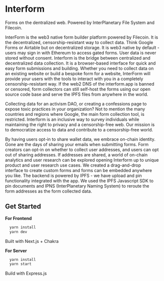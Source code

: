 # Interform

Forms on the dentralized web. Powered by InterPlanetary File System and Filecoin.

InterForm is the web3 native form builder platform powered by Filecoin. It is the decentralized, censorship-resistant way to collect data. Think Google Forms or Airtable but on decentralized storage. It is web3 native by default - users may sign in with Ethereum to access gated forms. User data is never stored without consent. Interform is the bridge between centralized and decentralized data collection.
It is a browser-based interface for quick and easy form submissions and building. Whether you need to collect data on an existing website or build a bespoke form for a website, InterForm will provide your users with the tools to interact with you in a completely censorship-resistant way. If the web2 DNS of the interform.app is banned or censored, form collectors can still self-host the forms using our open source code base and serve the IPFS files from anywhere in the world.


Collecting data for an activism DAO, or creating a confessions page to expose toxic practices in your organization? Not to mention the many countries and regions where Google, the main form collection tool, is restricted. Interform is an inclusive way to survey individuals while maintaining the right to privacy and a censorship-free web. Our mission is to democratize access to data and contribute to a censorship-free world.


By having users opt-in to share wallet data, we embrace on-chain identity. Gone are the days of sharing your emails when submitting forms. Form creators can opt-in on whether to collect user addresses, and users can opt out of sharing addresses. If addresses are shared, a world of on-chain analytics and user research can be explored opening Interform up to unique product and user research use cases.
We created a drag-and-drop interface to create custom forms and forms can be embedded anywhere you like. The backend is powered by IPFS - we have upload and pin functionality integrated with the app. We used the IPFS Javascript SDK to pin documents and IPNS (InterPlanetary Naming System) to reroute the form addresses as the form collected data.

## Get Started
**For Frontend**
```bash
  yarn install
  yarn dev
```
Built with Next.js + Chakra

**For Server**
```bash
  yarn install
  yarn start
```
Build with Express.js